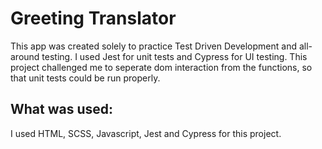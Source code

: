 # Greeting Translator

This app was created solely to practice Test Driven Development and all-around testing. I used Jest for unit tests and Cypress for UI testing. This project challenged me to seperate dom interaction from the functions, so that unit tests could be run properly.

## What was used:

I used HTML, SCSS, Javascript, Jest and Cypress for this project.
